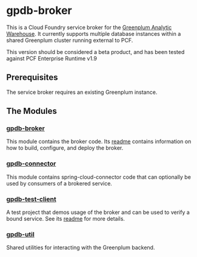 # gpdb-broker
This is a Cloud Foundry service broker for the [Greenplum Analytic Warehouse](https://pivotal.io/pivotal-greenplum). It currently supports multiple database instances within a shared Greenplum cluster running external to PCF.

This version should be considered a beta product, and has been tested against PCF Enterprise Runtime v1.9

## Prerequisites
The service broker requires an existing Greenplum instance.

## The Modules
### [gpdb-broker](https://github.com/parthobardhan/gpdb-broker/tree/master/gpdb-broker)
This module contains the broker code. Its [readme](https://github.com/parthobardhan/gpdb-broker/blob/master/gpdb-broker/README.md) contains information on how to build, configure, and deploy the broker.

### [gpdb-connector](https://github.com/parthobardhan/gpdb-broker/tree/master/gpdb-connector)
This module contains spring-cloud-connector code that can optionally be used by consumers of a brokered service.

### [gpdb-test-client](https://github.com/parthobardhan/gpdb-broker/tree/master/gpdb-test-client)
A test project that demos usage of the broker and can be used to verify a bound service. See its [readme](https://github.com/parthobardhan/gpdb-broker/blob/master/gpdb-test-client/README.md) for more details.
 
### [gpdb-util](https://github.com/parthobardhan/gpdb-broker/tree/master/gpdb-util)
Shared utilities for interacting with the Greenplum backend.
